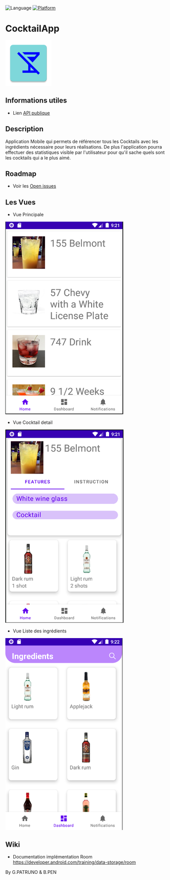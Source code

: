![Language](https://img.shields.io/github/languages/top/cortinico/kotlin-android-template?color=blue&logo=kotlin)
[![Platform](https://img.shields.io/badge/OS-Android-Green.svg)](https://shields.io/)


# CocktailApp

![alt text](app/src/main/res/mipmap-xxhdpi/ic_launcher.png)

## Informations utiles
* Lien [API publique](https://www.thecocktaildb.com/api.php)

## Description
Application Mobile qui permets de référencer tous les Cocktails avec les ingrédients nécessaire pour leurs réalisations. De plus l'application pourra effectuer des statistiques visible par l'utilisateur pour qu'il sache quels sont les cocktails qui a le plus aimé.

## Roadmap
* Voir les [Open issues](https://github.com/gpatruno/CocktailApp/issues)

## Les Vues
- Vue Principale

![alt text](app/assets/view-cocktail.png)

- Vue Cocktail detail

![alt text](app/assets/view-detail.png)

- Vue Liste des ingrédients

![alt text](app/assets/view-ingredients.png)

## Wiki 

- Documentation implémentation Room
https://developer.android.com/training/data-storage/room

By G.PATRUNO & B.PEN
